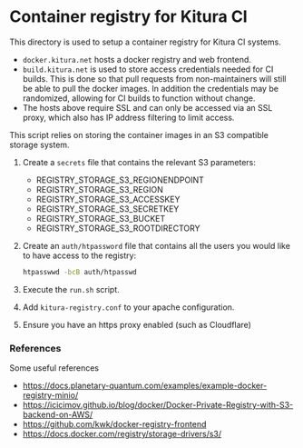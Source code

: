 # Container registry for Kitura CI

This directory is used to setup a container registry for Kitura CI systems.

* `docker.kitura.net` hosts a docker registry and web frontend.
* `build.kitura.net` is used to store access credentials needed for CI builds.  This is done so that pull requests from non-maintainers will still be able to pull the docker images.  In addition the credentials may be randomized, allowing for CI builds to function without change.
* The hosts above require SSL and can only be accessed via an SSL proxy, which also has IP address filtering to limit access.

This script relies on storing the container images in an S3 compatible storage system.

1. Create a `secrets` file that contains the relevant S3 parameters:
    * REGISTRY_STORAGE_S3_REGIONENDPOINT
    * REGISTRY_STORAGE_S3_REGION
    * REGISTRY_STORAGE_S3_ACCESSKEY
    * REGISTRY_STORAGE_S3_SECRETKEY
    * REGISTRY_STORAGE_S3_BUCKET
    * REGISTRY_STORAGE_S3_ROOTDIRECTORY
2. Create an `auth/htpassword` file that contains all the users you would like to have access to the registry:

    ```sh
    htpasswwd -bcB auth/htpasswd
    ```

3. Execute the `run.sh` script.
5. Add `kitura-registry.conf` to your apache configuration.
4. Ensure you have an https proxy enabled (such as Cloudflare)


### References

Some useful references

* https://docs.planetary-quantum.com/examples/example-docker-registry-minio/
* https://icicimov.github.io/blog/docker/Docker-Private-Registry-with-S3-backend-on-AWS/
* https://github.com/kwk/docker-registry-frontend
* https://docs.docker.com/registry/storage-drivers/s3/


